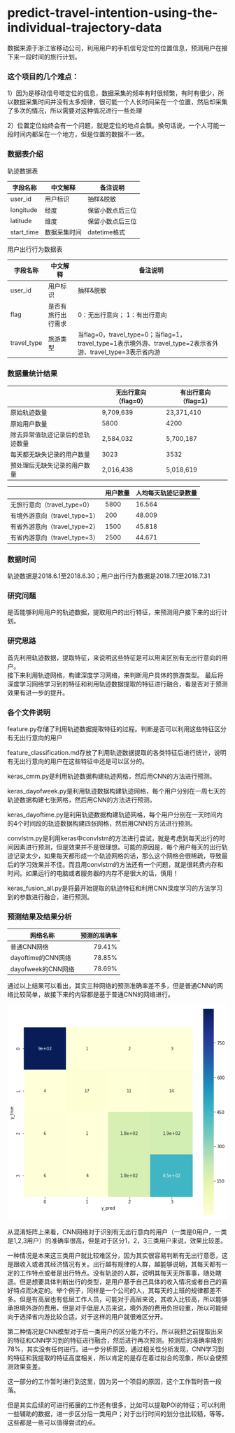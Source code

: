 # predict-travel-intention-using-the-individual-trajectory-data
数据来源于浙江省移动公司，利用用户的手机信号定位的位置信息，预测用户在接下来一段时间的旅行计划。

### 这个项目的几个难点：

1）因为是移动信号塔定位的信息，数据采集的频率有时很频繁，有时有很少，所以数据采集时间并没有太多规律，很可能一个人长时间呆在一个位置，然后却采集了多次的情况，所以需要对这种情况进行一些处理

2）位置定位始终会有一个问题，就是定位的地点会飘。换句话说，一个人可能一段时间内都呆在一个地方，但是位置的数据不一致。

### 数据表介绍
轨迹数据表

| 字段名称      | 中文解释    | 备注说明  |
| --------     | -----      |---------|
| user_id      |   用户标识  | 抽样&脱敏 |
| longitude    | 经度        | 保留小数点后三位 |
| latitude     | 维度        | 保留小数点后三位 |
| start_time   |数据采集时间  |datetime格式|

用户出行行为数据表

| 字段名称      | 中文解释         | 备注说明  |
| --------     | -----            |---------|
| user_id      |   用户标识        |  抽样&脱敏 |
| flag         | 是否有旅行出行需求 |	0：无出行意向；   1：有出行意向 |
| travel_type  | 旅游类型          |	当flag=0，travel_type=0；当flag=1，travel_type=1表示境外游、travel_type=2表示省外游、travel_type=3表示省内游 |

### 数据量统计结果
|            | 无出行意向（flag=0）    | 有出行意向（flag=1）  |
| --------   | -----                  |---------            |
| 原始轨迹数量       |   9,709,639   |23,371,410|
| 原始用户数量      | 5800  | 4200 |
| 除去异常值轨迹记录后的总轨迹数量 | 2,584,032  |5,700,187|
| 每天都无缺失记录的用户数量|3023|3532|
| 预处理后无缺失记录的用户数量|2,016,438|5,018,619|

|       | 用户数量    | 人均每天轨迹记录数量  |
| --------   | -----  |---------|
| 无旅行意向（travel_type=0）   | 5800  |16.564|
| 有境外游意向（travel_type=1） | 200   |48.009|
| 有省外游意向（travel_type=2） | 1500  |45.818|
| 有省内游意向（travel_type=3） | 2500  |44.671|
### 数据时间
轨迹数据是2018.6.1至2018.6.30；用户出行行为数据是2018.7.1至2018.7.31
### 研究问题
是否能够利用用户的轨迹数据，提取用户的出行特征，来预测用户接下来的出行计划。
### 研究思路
首先利用轨迹数据，提取特征，来说明这些特征是可以用来区别有无出行意向的用户。   
接下来利用轨迹网格，构建深度学习网络，来判断用户具体的旅游类型。
最后将深度学习网络学习到的特征和利用轨迹数据提取的特征进行融合，看是否对于预测效果有进一步的提升。
### 各个文件说明
feature.py存储了利用轨迹数据提取特征的过程。判断是否可以利用这些特征区分有无出行意向的用户

feature_classification.md存放了利用轨迹数据提取的各类特征后进行统计，说明有无出行意向的用户在这些特征中还是可以区分的。

keras_cmm.py是利用轨迹数据构建轨迹网格，然后用CNN的方法进行预测。

keras_dayofweek.py是利用轨迹数据构建轨迹网格，每个用户分别在一周七天的轨迹数据构建七张网格，然后用CNN的方法进行预测。

keras_dayoftime.py是利用轨迹数据构建轨迹网格，每个用户分别在一天时间内的4个时间段的轨迹数据构建四张网格，然后用CNN的方法进行预测。

convlstm.py是利用keras中convlstm的方法进行尝试，就是考虑到每天出行的时间因素进行预测，但是效果并不是很理想。可能的原因是，每个用户每天的出行轨迹记录太少，如果每天都形成一个轨迹网格的话，那么这个网格会很稀疏，导致最后的学习效果并不佳。而且用convlstm的方法还有一个问题，就是很耗费内存和时间。如果运行的电脑或者服务器的内存不是很大的话，慎用！

keras_fusion_all.py是将最开始提取的轨迹特征和利用CNN深度学习的方法学习到的参数进行融合，进行预测。
### 预测结果及结果分析
| 网络名称      | 预测的准确率    |
| --------   | -----:  |
| 普通CNN网络           |  79.41%  |
| dayoftime的CNN网络    |  78.85%  |
| dayofweek的CNN网络    |  78.69%  |

通过以上结果可以看出，其实三种网络的预测准确率差不多，但是普通CNN的网络比较简单，故接下来的内容都是基于普通CNN的网络进行。

![混淆矩阵](混淆矩阵.png)

从混淆矩阵上来看，CNN网络对于识别有无出行意向的用户（一类是0用户，一类是1,2,3用户）的准确率很高，但是对于区分1，2，3三类用户来说，效果比较差。

一种情况是本来这三类用户就比较难区分，因为其实很容易判断有无出行意愿，这是跟收入或者其经济情况有关。出行越有规律的人群，越能够说明，其每天都有一定的工作特点或者是出行特点。没有轨迹的人群，说明其每天无所事事，随处瞎逛。但是想要具体判断出行的类型，是用户基于自己具体的收入情况或者自己的喜好特点而决定的。举个例子，同样是一个公司的人，其每天的上班的规律都差不多。但是有高层也有低层工作人员，可能对于高层来说，其收入比较高，所以能够承担境外游的费用，但是对于低层人员来说，境外游的费用负担较重，所以可能倾向于选择省内游比较合适。对于这样的用户就很难区分开。

第二种情况是CNN模型对于后一类用户的区分能力不行。所以我把之前提取出来的特征和CNN学习到的特征进行融合，然后进行再次预测。预测后的准确率降到78%，其实没有任何进行。进一步分析原因，通过相关性分析发现，CNN学习到的特征和我提取的特征高度相关，所以肯定的是存在着过拟合的现象，所以会使预测效果变差。

这一部分的工作暂时进行到这里，因为另一个项目的原因，这个工作暂时告一段落。

但是其实后续的可进行拓展的工作还有很多，比如可以提取POI的特征；可以利用一些辅助的数据，进一步区分后一类用户；对于出行时间的划分也比较糙，等等。这些都是一些可以值得尝试的点。
